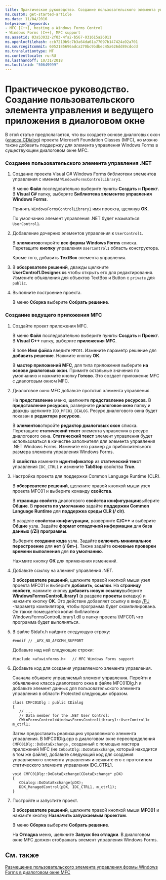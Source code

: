 ```yaml
---
title: Практическое руководство. Создание пользовательского элемента управления и ведущего приложения в диалоговом окне
ms.custom: get-started-article
ms.date: 11/04/2016
helpviewer_keywords:
- MFC [C++], hosting a Windows Forms Control
- Windows Forms [C++], MFC support
ms.assetid: 03a53032-2f03-4fa2-b567-031615a26011
ms.openlocfilehash: ccb7219b9c7b3a64da61a77097b147424a92a701
ms.sourcegitcommit: 6052185696adca270bc9bdbec45a626dd89cdcdd
ms.translationtype: MT
ms.contentlocale: ru-RU
ms.lasthandoff: 10/31/2018
ms.locfileid: "50649999"
---
```

# <a name="how-to-create-the-user-control-and-host-in-a-dialog-box"></a>Практическое руководство. Создание пользовательского элемента управления и ведущего приложения в диалоговом окне

В этой статье предполагается, что вы создаете основе диалоговых окон ([класса CDialog](../mfc/reference/cdialog-class.md)) проекта Microsoft Foundation Classes (MFC), но можно также добавить поддержку для элемента управления Windows Forms в существующем диалоговом окне MFC.

### <a name="to-create-the-net-user-control"></a>Создание пользовательского элемента управления .NET

1. Создание проекта Visual C# Windows Forms библиотеки элементов управления с именем `WindowsFormsControlLibrary1`.

   В меню **Файл** последовательно выберите пункты **Создать** и **Проект**. В **Visual C#** папку, выберите **Библиотека элементов управления Windows Forms**.

   Принять `WindowsFormsControlLibrary1` имя проекта, щелкнув **ОК**.

   По умолчанию элемент управления .NET будет называться `UserControl1`.

1. Добавление дочерних элементов управления к `UserControl1`.

   В **элементов**откройте **все формы Windows Forms** списка. Перетащите **кнопку** управления `UserControl1` область конструктора.

   Кроме того, добавить **TextBox** элемента управления.

1. В **обозревателе решений**, дважды щелкните **UserControl1.Designer.cs** чтобы открыть его для редактирования. Измените объявления для объектов TextBox и Button с `private` для `public`.

1. Выполните построение проекта.

   В меню **Сборка** выберите **Собрать решение**.

### <a name="to-create-the-mfc-host-application"></a>Создание ведущего приложения MFC

1. Создайте проект приложения MFC.

   В меню **Файл** последовательно выберите пункты **Создать** и **Проект**. В **Visual C++** папку, выберите **приложения MFC**.

   В поле **Имя файла** введите `MFC01`. Измените параметр решение для **добавить решение**. Нажмите кнопку **ОК**.

   В **мастер приложений MFC**, для типа приложения выберите **на основе диалоговых окон**. Примите остальные значения по умолчанию и нажмите кнопку **Готово**. Это создает приложение MFC с диалоговым окном MFC.

1. Диалоговое окно MFC добавьте прототип элемента управления.

   На **представление** меню, щелкните **представление ресурсов**. В **представление ресурсов**, разверните **диалоговое окно** папку и дважды щелкните `IDD_MFC01_DIALOG`. Ресурс диалогового окна будет показан в **редактора ресурсов**.

   В **элементов**откройте **редактор диалоговых окон** списка. Перетащите **статический текст** элемента управления в ресурс диалогового окна. **Статический текст** элемент управления будет использоваться в качестве заполнителя для элемента управления .NET Windows Forms. Измените его размер до приблизительного размера элемента управления Windows Forms.

   В **свойства** измените **идентификатор** из **статический текст** управления `IDC_CTRL1` и измените **TabStop** свойства **True**.

1. Настройка проекта для поддержки Common Language Runtime (CLR).

   В **обозревателе решений**, щелкните правой кнопкой мыши узел проекта MFC01 и выберите команду **свойства**.

   В **страницы свойств** диалогового **свойства конфигурации**выберите **Общие**. В **проекта по умолчанию** задайте **поддержки Common Language Runtime** для **поддержка среды CLR (/ clr)**.

   В разделе **свойства конфигурации**, разверните **C/C++** и выберите **Общие** узла. Задайте **формат отладочной информации** для **база данных (/Zi) программы**.

   Выберите **создание кода** узла. Задайте **включить минимальное перестроение** для **нет (/ Gm-)**. Также задайте **основные проверки времени выполнения** для **по умолчанию**.

   Нажмите кнопку **ОК** для применения изменений.

1. Добавьте ссылку на элемент управления .NET.

   В **обозревателе решений**, щелкните правой кнопкой мыши узел проекта MFC01 и выберите **добавить**, **ссылки**. На **страницу свойств**, нажмите кнопку **добавить новую ссылку**выберите **WindowsFormsControlLibrary1** (в разделе **проекты** вкладку) и нажмите кнопку **ОК**. Это действие добавляет ссылку в виде [/FU](../build/reference/fu-name-forced-hash-using-file.md) -параметр компилятора, чтобы программа будет скомпилирована. Он также помещается копия библиотеки WindowsFormsControlLibrary1.dll в папку проекта \MFC01\ что программа будет выполняться.

1. В файле Stdafx.h найдите следующую строку:

    ```
    #endif // _AFX_NO_AFXCMN_SUPPORT
    ```

   Добавьте над ней следующие строки:

    ```
    #include <afxwinforms.h>   // MFC Windows Forms support
    ```

1. Добавьте код для создания управляемого элемента управления.

   Сначала объявите управляемый элемент управления. Перейти к объявлению класса диалогового окна в файле MFC01Dlg.h и добавьте элемент данных для пользовательского элемента управления в области Protected следующим образом.

    ```
    class CMFC01Dlg : public CDialog
    {
       // ...
       // Data member for the .NET User Control:
       CWinFormsControl<WindowsFormsControlLibrary1::UserControl1> m_ctrl1;
    ```

   Затем предоставить реализацию управляемого элемента управления. В MFC01Dlg.cpp в диалоговом окне переопределения `CMFC01Dlg::DoDataExchange` , созданный с помощью мастера приложений MFC (не `CAboutDlg::DoDataExchange`, который находится в том же файле), добавьте следующий код для создания управляемого элемента управления и свяжите его с прототипом статического элемента управления IDC_CTRL1.

    ```
    void CMFC01Dlg::DoDataExchange(CDataExchange* pDX)
    {
       CDialog::DoDataExchange(pDX);
       DDX_ManagedControl(pDX, IDC_CTRL1, m_ctrl1);
    }
    ```

1. Постройте и запустите проект.

   В **обозревателе решений**, щелкните правой кнопкой мыши **MFC01** и нажмите кнопку **Назначить запускаемым проектом**.

   В меню **Сборка** выберите **Собрать решение**.

   На **Отладка** меню, щелкните **Запуск без отладки**. В диалоговом окне MFC должен отображать элемент управления Windows Forms.

## <a name="see-also"></a>См. также

[Размещение пользовательского элемента управления формы Windows Forms в диалоговом окне MFC](../dotnet/hosting-a-windows-form-user-control-in-an-mfc-dialog-box.md)